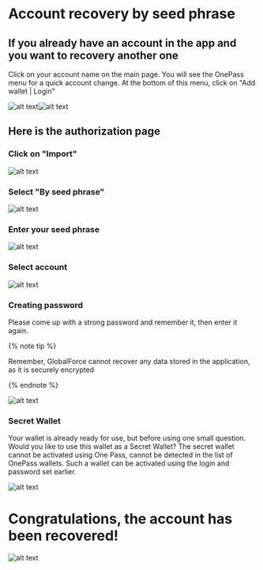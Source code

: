 # Account recovery by seed phrase
## If you already have an account in the app and you want to recovery another one

Click on your account name on the main page. You will see the OnePass menu for a quick account change. At the bottom of this menu, click on "Add wallet | Login"

![alt text](image.png)![alt text](image-1.png)

## Here is the authorization page
### Click on "Import"

![alt text](image-2.png)

### Select "By seed phrase"

![alt text](image-9.png)

### Enter your seed phrase

![alt text](image-10.png)

### Select account

![alt text](image-5.png)

### Creating password

Please come up with a strong password and remember it, then enter it again.

{% note tip %}

Remember, GlobalForce cannot recover any data stored in the application, as it is securely encrypted

{% endnote %}

![alt text](image-6.png)

### Secret Wallet

Your wallet is already ready for use, but before using one small question. Would you like to use this wallet as a Secret Wallet? The secret wallet cannot be activated using One Pass, cannot be detected in the list of OnePass wallets. Such a wallet can be activated using the login and password set earlier.

![alt text](image-7.png)

# Congratulations, the account has been recovered!

![alt text](image-8.png)